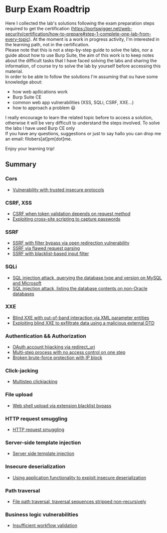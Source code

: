 # Burp Exam Roadtrip
Here I collected the lab's solutions following the exam preparation steps required to get the certification (https://portswigger.net/web-security/certification/how-to-prepare#step-1-complete-one-lab-from-every-topic). At the moment is a work in progress activity, I'm interested in the learning path, not in the certification.<br>
Please note that this is not a step-by-step guide to solve the labs, nor a guide about how to use Burp Suite, the aim of this work is to keep notes about the difficult tasks that I have faced solving the labs and sharing the information, of course try to solve the lab by yourself before accessing this material.<br>
In order to be able to follow the solutions I'm assuming that ou have some knowledge about:
+ how web apllications work
+ Burp Suite CE
+ common web app vulnerabilities (XSS, SQLi, CSRF, XXE...)
+ how to approach a problem 😃

I really encourage to learn the related topic before to access a solution, otherwise it will be very difficult to understand the steps involved. To solve the labs I have used Burp CE only<br>
If you have any questions, suggestions or just to say hallo you can drop me an email: filobers[at]pm[dot]me.

Enjoy your learning trip!

## Summary
### Cors
+ [Vulnerability with trusted insecure protocols](./CORS.md#cors-vulnerability-with-trusted-insecure-protocols)
### CSRF, XSS
+ [CSRF when token validation depends on request method](./CSRF-XXS.md#csrf-where-token-validation-depends-on-request-method)
+ [Exploiting cross-site scripting to capture passwords](./CSRF-XXS.md#exploiting-cross-site-scripting-to-capture-passwords)
### SSRF
+ [SSRF with filter bypass via open redirection vulnerability](./SSRF.md#ssrf-with-filter-bypass-via-open-redirection-vulnerability)
+ [SSRF via flawed request parsing](./SSRF.md#ssrf-via-flawed-request-parsing)
+ [SSRF with blacklist-based input filter](./SSRF.md#ssrf-with-blacklist-based-input-filter)
### SQLi
+ [SQL injection attack, querying the database type and version on MySQL and Microsoft](./SqlI.md#sql-injection-attack-querying-the-database-type-and-version-on-mysql-and-microsoft)
+ [SQL injection attack, listing the database contents on non-Oracle databases](./SqlI.md#sql-injection-attack-listing-the-database-contents-on-non-oracle-databases)
### XXE
+ [Blind XXE with out-of-band interaction via XML parameter entities](./XXE.md#blind-xxe-with-out-of-band-interaction-via-xml-parameter-entities)
+ [Exploiting blind XXE to exfiltrate data using a malicious external DTD](./XXE.md#exploiting-blind-xxe-to-exfiltrate-data-using-a-malicious-external-dtd)
### Authentication && Authorization
+ [OAuth account hijacking via redirect_uri](./authorization_authentication.md#oauth-account-hijacking-via-redirect_uri)
+ [Multi-step process with no access control on one step](./authorization_authentication.md#multi-step-process-with-no-access-control-on-one-step)
+ [Broken brute-force protection with IP block](./authorization_authentication.md#broken-brute-force-protection-with-ip-block)
### Click-jacking
+ [Multistep clickjacking](https://github.com/zinzloun/burp_exam_prep/blob/main/clickjacking.md#lab-multistep-clickjacking)
### File upload
+ [Web shell upload via extension blacklist bypass](./file_upload.md#web-shell-upload-via-extension-blacklist-bypass)
### HTTP request smuggling
+ [HTTP request smuggling](./http_request_smuggling.md#http-request-smuggling)
### Server-side template injection
+ [Server side template injection](./ss_template_inject.md)
### Insecure deserialization
+ [Using application functionality to exploit insecure deserialization](./insecure_deserialization.md#using-application-functionality-to-exploit-insecure-deserialization)
### Path traversal
+ [File path traversal, traversal sequences stripped non-recursively](./path_traversal.md#file-path-traversal-traversal-sequences-stripped-non-recursively)
### Business logic vulnerabilities
+ [Insufficient workflow validation]()
